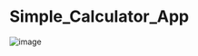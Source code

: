 # Simple_Calculator_App
![image](https://user-images.githubusercontent.com/108066641/222058206-466dbcb9-ab3c-4002-bf60-11ea1d5b6043.png)
